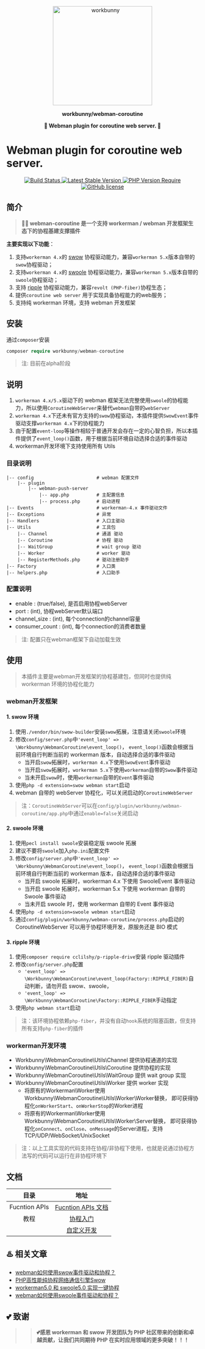 <p align="center"><img width="260px" src="https://chaz6chez.cn/images/workbunny-logo.png" alt="workbunny"></p>

**<p align="center">workbunny/webman-coroutine</p>**

**<p align="center">🐇 Webman plugin for coroutine web server. 🐇</p>**

# Webman plugin for coroutine web server.

<div align="center">
    <a href="https://github.com/workbunny/webman-coroutine/actions">
        <img src="https://github.com/workbunny/webman-coroutine/actions/workflows/CI.yml/badge.svg" alt="Build Status">
    </a>
    <a href="https://github.com/workbunny/webman-coroutine/releases">
        <img alt="Latest Stable Version" src="https://badgen.net/packagist/v/workbunny/webman-coroutine/latest">
    </a>
    <a href="https://github.com/workbunny/webman-coroutine/blob/main/composer.json">
        <img alt="PHP Version Require" src="https://badgen.net/packagist/php/workbunny/webman-coroutine">
    </a>
    <a href="https://github.com/workbunny/webman-coroutine/blob/main/LICENSE">
        <img alt="GitHub license" src="https://badgen.net/packagist/license/workbunny/webman-coroutine">
    </a>

</div>

## 简介

> **🚀🐇 webman-coroutine 是一个支持 workerman / webman 开发框架生态下的协程基建支撑插件**

**主要实现以下功能**：

1. 支持`workerman 4.x`的 [swow](https://github.com/swow/swow) 协程驱动能力，兼容`workerman 5.x`版本自带的`swow`协程驱动；
2. 支持`workerman 4.x`的 [swoole](https://github.com/swoole/swoole-src) 协程驱动能力，兼容`workerman 5.x`版本自带的`swoole`协程驱动；
3. 支持 [ripple](https://github.com/cloudtay/ripple) 协程驱动能力，兼容`revolt (PHP-fiber)`协程生态；
4. 提供`coroutine web server` 用于实现具备协程能力的web服务；
5. 支持纯 workerman 环境，支持 webman 开发框架

## 安装

通过`composer`安装

```php
composer require workbunny/webman-coroutine
```
> 注: 目前在alpha阶段

## 说明

1. `workerman 4.x/5.x`驱动下的 webman 框架无法完整使用`swoole`的协程能力，所以使用`CoroutineWebServer`来替代`webman`自带的`webServer`
2. `workerman 4.x`下还未有官方支持的`swow`协程驱动，本插件提供`SwowEvent`事件驱动支撑`workerman 4.x`下的协程能力
3. 由于配置`event-loop`等操作相较于普通开发会存在一定的心智负担，所以本插件提供了`event_loop()`函数，用于根据当前环境自动选择合适的事件驱动
4. workerman开发环境下支持使用所有 Utils

### 目录说明

```
|-- config                       # webman 配置文件
    |-- plugin
        |-- webman-push-server
            |-- app.php          # 主配置信息
            |-- process.php      # 启动进程
|-- Events                       # workerman-4.x 事件驱动文件
|-- Exceptions                   # 异常
|-- Handlers                     # 入口主驱动
|-- Utils                        # 工具包
    |-- Channel                  # 通道 驱动
    |-- Coroutine                # 协程 驱动
    |-- WaitGroup                # wait group 驱动
    |-- Worker                   # worker 驱动
    |-- RegisterMethods.php      # 驱动注册助手
|-- Factory                      # 入口类
|-- helpers.php                  # 入口助手          
```

### 配置说明

- enable : (true/false), 是否启用协程webServer
- port : (int), 协程webServer默认端口
- channel_size : (int), 每个connection的channel容量
- consumer_count : (int), 每个connection的消费者数量

> 注: 配置只在webman框架下自动加载生效

## 使用

> 本插件主要是webman开发框架的协程基建包，但同时也提供纯 workerman 环境的协程化能力

### webman开发框架

#### 1. swow 环境

1. 使用`./vendor/bin/swow-builder`安装`swow`拓展，注意请关闭`swoole`环境
2. 修改`config/server.php`中`'event_loop' => \Workbunny\WebmanCoroutine\event_loop()`，
   `event_loop()`函数会根据当前环境自行判断当前的 workerman 版本，自动选择合适的事件驱动
   - 当开启`swow`拓展时，`workerman 4.x`下使用`SwowEvent`事件驱动
   - 当开启`swow`拓展时，`workerman 5.x`下使用`workerman`自带的`Swow`事件驱动
   - 当未开启`swow`时，使用`workerman`自带的`Event`事件驱动
3. 使用`php -d extension=swow webman start`启动
4. webman 自带的 webServer 协程化，可以关闭启动的`CoroutineWebServer`

> 注：`CoroutineWebServer`可以在`config/plugin/workbunny/webman-coroutine/app.php`中通过`enable=false`关闭启动

#### 2. swoole 环境

1. 使用`pecl install swoole`安装稳定版 swoole 拓展
2. 建议不要将`swoole`加入`php.ini`配置文件
3. 修改`config/server.php`中`'event_loop' => \Workbunny\WebmanCoroutine\event_loop()`，
   `event_loop()`函数会根据当前环境自行判断当前的 workerman 版本，自动选择合适的事件驱动
   - 当开启 swoole 拓展时，workerman 4.x 下使用 SwooleEvent 事件驱动
   - 当开启 swoole 拓展时，workerman 5.x 下使用 workerman 自带的 Swoole 事件驱动
   - 当未开启 swoole 时，使用 workerman 自带的 Event 事件驱动
4. 使用`php -d extension=swoole webman start`启动
5. 通过`config/plugin/workbunny/webman-coroutine/process.php`启动的 CoroutineWebServer 可以用于协程环境开发，原服务还是 BIO 模式

#### 3. ripple 环境

1. 使用`composer require cclilshy/p-ripple-drive`安装 ripple 驱动插件
2. 修改`config/server.php`配置
   - `'event_loop' => \Workbunny\WebmanCoroutine\event_loop(Factory::RIPPLE_FIBER)`自动判断，请勿开启 swow、swoole，
   - `'event_loop' => \Workbunny\WebmanCoroutine\Factory::RIPPLE_FIBER`手动指定
3. 使用`php webman start`启动

> 注：该环境协程依赖`php-fiber`，并没有自动`hook`系统的阻塞函数，但支持所有支持`php-fiber`的插件

### workerman开发环境

- Workbunny\WebmanCoroutine\Utils\Channel 提供协程通道的实现
- Workbunny\WebmanCoroutine\Utils\Coroutine 提供协程的实现
- Workbunny\WebmanCoroutine\Utils\WaitGroup 提供 wait group 实现
- Workbunny\WebmanCoroutine\Utils\Worker 提供 worker 实现
  - 将原有的Workerman\Worker使用Workbunny\WebmanCoroutine\Utils\Worker\Worker替换，
  即可获得协程化`onWorkerStart`、`onWorkerStop`的Worker进程 
  - 将原有的Workerman\Worker使用Workbunny\WebmanCoroutine\Utils\Worker\Server替换，
  即可获得协程化`onConnect`、`onClose`、`onMessage`的Server进程，支持TCP/UDP/WebSocket/UnixSocket

> 注：以上工具实现的代码支持在协程/非协程下使用，也就是说通过协程方法写的代码可以运行在非协程环境下

## 文档

|      目录       |                                地址                                 |
|:-------------:|:-----------------------------------------------------------------:|
| Fucntion APIs | [Fucntion APIs 文档](https://workbunny.github.io/webman-coroutine/) |
|      教程       |                   [协程入门](docs/doc/coroutine.md)                   |
|               |                    [自定义开发](docs/doc/custom.md)                    |

## ♨️ 相关文章

* [webman如何使用swow事件驱动和协程？](https://mp.weixin.qq.com/s?__biz=MzUzMDMxNTQ4Nw==&mid=2247496493&idx=1&sn=4ab95befc894d556eac26d405f354a40&chksm=fa51129dcd269b8b61fc5b1a15a9a23b99b61c0780b9a341dfe3733692e85a1bc5e323ee9775#rd)
* [PHP高性能纯协程网络通信引擎Swow](https://mp.weixin.qq.com/s?__biz=MzUzMDMxNTQ4Nw==&mid=2247496428&idx=1&sn=5f1fef3a49e3ab20ea1fa43242ac8af7&chksm=fa51135ccd269a4aac1255323faeea670238777c37fec6fb6bdef0ead857ba492c1265c03bff#rd)
* [workerman5.0 和 swoole5.0 实现一键协程](https://mp.weixin.qq.com/s?__biz=MzUzMDMxNTQ4Nw==&mid=2247492324&idx=1&sn=ac697103fe56d6054593ae6d1bdadb93&chksm=fa510354cd268a4298eee50483821fff3ebb52a923a6a67708759ea4c5836649c85700f9ad12#rd)
* [webman如何使用swoole事件驱动和协程？](https://mp.weixin.qq.com/s?__biz=MzUzMDMxNTQ4Nw==&mid=2247489841&idx=1&sn=52e9a57e511870c68daa2b10b78bf3a2&chksm=fa52f881cd25719782e3162108426a127b80599df80633d5edcf164162a69dc3518a9ec9cd29#rd)

## 💕 致谢
>> **💕感恩 workerman 和 swow 开发团队为 PHP 社区带来的创新和卓越贡献，让我们共同期待 PHP 在实时应用领域的更多突破！！！**
